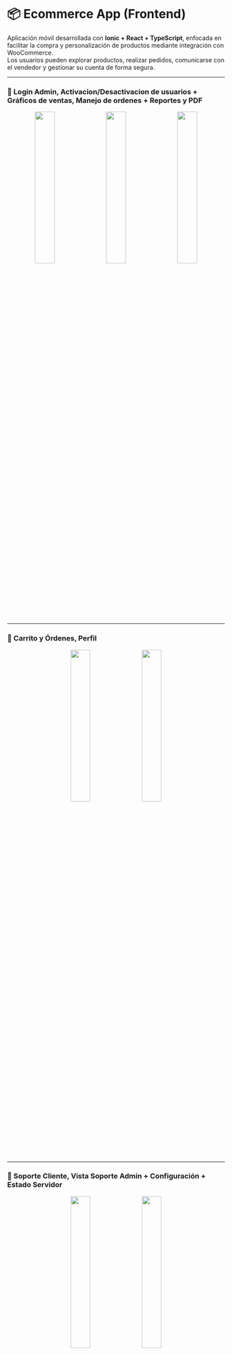 # 📦 Ecommerce App (Frontend)

Aplicación móvil desarrollada con **Ionic + React + TypeScript**, enfocada en facilitar la compra y personalización de productos mediante integración con WooCommerce.  
Los usuarios pueden explorar productos, realizar pedidos, comunicarse con el vendedor y gestionar su cuenta de forma segura.

---

### 🔐 Login Admin, Activacion/Desactivacion de usuarios + Gráficos de ventas, Manejo de ordenes + Reportes y PDF
<p align="center">
  <img src="https://github.com/user-attachments/assets/6594e209-9e24-4489-9325-95d3f2a462b7" width="30%" style="margin-right:10px;" />
  <img src="https://github.com/user-attachments/assets/4c5330b6-3321-4381-b27f-32ea51a7a289" width="30%" style="margin-right:10px;" />
  <img src="https://github.com/user-attachments/assets/ca27d708-2600-441b-9fe9-372bcf7c46a5" width="30%" />
</p>

---

### 🛒 Carrito y Órdenes, Perfil
<p align="center">
  <img src="https://github.com/user-attachments/assets/a5c0d92b-f3ba-493a-aa97-ad96cc4a5553" width="30%" style="margin-right:10px;" />
  <img src="https://github.com/user-attachments/assets/21031ff1-72b5-4e94-96e9-f0da93e0ea9c" width="30%" />
</p>

---

### 💬 Soporte Cliente, Vista Soporte Admin + Configuración + Estado Servidor
<p align="center">
  <img src="https://github.com/user-attachments/assets/7e7acdf4-a874-42da-aaf9-e19b6d784a5a" width="30%" style="margin-right:10px;" />
  <img src="https://github.com/user-attachments/assets/ed8969a4-fcae-4a2c-9b8e-ce974005ccbd" width="30%" />
</p>


---

## Tecnologías principales

- ⚛️ **React** + **Ionic Framework**
- 🔥 **Firebase Authentication** y **Firestore**
- 🌐 **Woocomerce API** (integración externa)
- 💬 **Chat en tiempo real**
- 💳 Flujo de compra con integración a **Flow.cl**

---

## 📁 Estructura del proyecto (frontend)

```bash
Ecommerce/
└── 📁public
└── 📁src
    └── 📁components
        └── 📁Footer
        └── 📁Header
        └── 📁homecomponents
            └── 📁CategoryList
            └── 📁DailyOffers
            └── 📁HowItWorks
            └── 📁ProductList
            └── 📁Slider
        └── 📁searchbarcomponents
    └── 📁context
    └── 📁hooks
    └── 📁pages
        └── 📁admin
        └── 📁auth
            └── 📁ForgotPassword
            └── 📁Login
            └── 📁Register
        └── 📁chat
        └── 📁checkout
        └── 📁home
        └── 📁product
        └── 📁SplashScreen
    └── 📁services
        ├── auth.service.ts
        ├── firebase.ts
        ├── mercadolibre.service.ts
        ├── payment.service.ts
        ├── producto.service.ts
    └── 📁theme
    └── 📁types
    └── 📁utils
    ├── App.css
    ├── App.test.tsx
    ├── App.tsx
    ├── main.tsx
    ├── setupTests.ts
    └── vite-env.d.ts
```

---

## 🧩 Instalación y ejecución

1. Clona este repositorio

2. Instala las dependencias:

```bash
npm install
```

3. Ejecuta en desarrollo (modo navegador):

```bash
ionic serve
```

o

```bash
npm run dev
```

> Puedes ejecutar en emulador/dispositivo físico usando:
>
> ```bash
> ionic cap run android
> ```

---

## 🔐 Variables de entorno

Crea un archivo `.env` en la raíz del proyecto y agrega tu configuración de Firebase:

```env
VITE_FIREBASE_API_KEY=...
VITE_FIREBASE_AUTH_DOMAIN=...
VITE_FIREBASE_PROJECT_ID=...
VITE_FIREBASE_STORAGE_BUCKET=...
VITE_FIREBASE_MESSAGING_SENDER_ID=...
VITE_FIREBASE_APP_ID=...
```

---

## 🔒 Licencia

Este proyecto se encuentra bajo la licencia [MIT](LICENSE).

---

